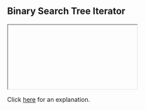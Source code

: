 ##  Binary Search Tree Iterator 

<iframe></iframe>

Click [here](Explanation.md) for an explanation.


